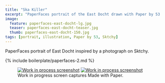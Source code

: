 ```yaml
---
title: "Ska Killer"
excerpt: "PaperFaces portrait of the East Docht drawn with Paper by 53 on an iPad."
image: 
  feature: paperfaces-east-docht-lg.jpg
  teaser: paperfaces-east-docht-teaser.jpg
  thumb: paperfaces-east-docht-150.jpg
tags: [portrait, illustration, Paper by 53, Sktchy]
---
```


PaperFaces portrait of East Docht inspired by a photograph on Sktchy.

{% include boilerplate/paperfaces-2.md %}

<figure class="third">
  <a href="{{ site.url }}/assets/images/paperfaces-east-docht-process-1-lg.jpg"><img src="{{ site.url }}/assets/images/paperfaces-east-docht-process-1-600.jpg" alt="Work in process screenshot"></a>
  <a href="{{ site.url }}/assets/images/paperfaces-east-docht-process-2-lg.jpg"><img src="{{ site.url }}/assets/images/paperfaces-east-docht-process-2-600.jpg" alt="Work in process screenshot"></a>
  <figcaption>Work in progress screen captures Made with Paper.</figcaption>
</figure>
